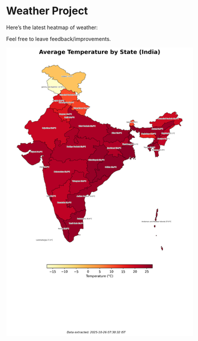 # Weather Project

Here’s the latest heatmap of weather:

Feel free to leave feedback/improvements.

![India Heatmap](docs/assets/india_heatmap.png?v=FD80C3)
